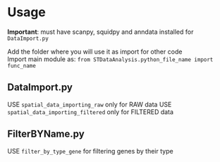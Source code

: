 # Usage

<b>Important</b>: must have scanpy, squidpy and anndata installed for `DataImport.py`<p>
Add the folder where you will use it as import for other code<br>
Import main module as: `from STDataAnalysis.python_file_name import func_name`

## DataImport.py

USE `spatial_data_importing_raw` only for RAW data
USE `spatial_data_importing_filtered` only for FILTERED data

## FilterBYName.py

USE `filter_by_type_gene` for filtering genes by their type